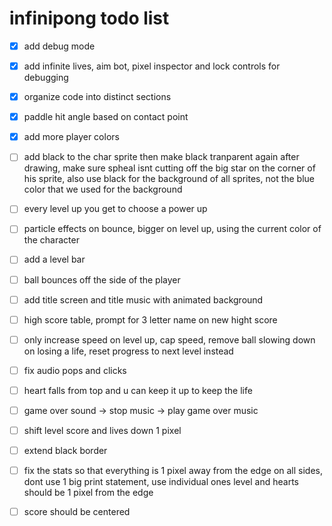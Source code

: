 # infinipong todo list

- [x] add debug mode

- [x] add infinite lives, aim bot, pixel inspector
    and lock controls for debugging

- [x] organize code into distinct sections

- [x] paddle hit angle based on contact point

- [x] add more player colors

- [ ] add black to the char sprite then make black tranparent again
    after drawing, make sure spheal isnt cutting off the big star
    on the corner of his sprite, also use black for the background of
    all sprites, not the blue color that we used for the background

- [ ] every level up you get to choose a power up

- [ ] particle effects on bounce, bigger on level up, using the current
    color of the character

- [ ] add a level bar

- [ ] ball bounces off the side of the player

- [ ] add title screen and title music with animated background

- [ ] high score table, prompt for 3 letter name on new hight score

- [ ] only increase speed on level up, cap speed, remove ball
    slowing down on losing a life, reset progress to next level instead

- [ ] fix audio pops and clicks

- [ ] heart falls from top and u can keep it up to keep the life

- [ ] game over sound -> stop music -> play game over music

- [ ] shift level score and lives down 1 pixel

- [ ] extend black border

- [ ] fix the stats so that everything is 1 pixel away from the edge
    on all sides, dont use 1 big print statement, use individual ones
    level and hearts should be 1 pixel from the edge

- [ ] score should be centered
